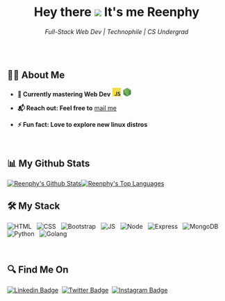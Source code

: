 <h1 align="center">Hey there <img src="https://raw.githubusercontent.com/MartinHeinz/MartinHeinz/master/wave.gif" width="30px"> It's me Reenphy</h1>
<h6 align="center">Full-Stack Web Dev | Technophile | CS Undergrad</h6><br>

<!-- <a href="#"><img align="right" width="30%" height="auto" src="Assets/Gif.gif" height="30px"/></a> -->
## 🙋‍♂️ About Me

- **🌱 Currently mastering Web Dev** <img height="20" src="https://raw.githubusercontent.com/github/explore/80688e429a7d4ef2fca1e82350fe8e3517d3494d/topics/javascript/javascript.png"> <img height="20" src="https://raw.githubusercontent.com/github/explore/80688e429a7d4ef2fca1e82350fe8e3517d3494d/topics/nodejs/nodejs.png">

- **📬 Reach out: Feel free to** <a href="mailto:reenphygeorge@gmail.com">mail me</a><br>

- **⚡ Fun fact: Love to explore new linux distros**
<br/>

## 📊 My Github Stats

  <a href="https://github.com/reenphygeorge/github-readme-stats"><img alt="Reenphy's Github Stats" src="https://github-readme-stats.vercel.app/api?username=reenphygeorge&show_icons=true&count_private=true&theme=react&hide_border=true&bg_color=0D1117"/></a><a href="https://github.com/reenphygeorge/github-readme-stats"><img alt="Reenphy's Top Languages" src="https://github-readme-stats.vercel.app/api/top-langs/?username=reenphygeorge&langs_count=8&count_private=true&layout=compact&theme=react&hide_border=true&bg_color=0D1117" /></a>
  <br/>

## 🛠️ My Stack
<p align="left">  
  <img alt="HTML" src="https://img.shields.io/badge/HTML-E34C26?style=for-the-badge&logo=html5&logoColor=white"/>
  &nbsp; 
  <img alt="CSS" src="https://img.shields.io/badge/CSS-3C99DC?style=for-the-badge&logo=css3&logoColor=white">
  &nbsp;
  <img alt="Bootstrap" src="https://img.shields.io/badge/BOOTSTRAP-553C7B?style=for-the-badge&logo=bootstrap&logoColor=white">
  &nbsp; 
  <img alt="JS" src="https://img.shields.io/badge/JavaScript-F0DB4F?style=for-the-badge&logo=javascript&logoColor=white">
  &nbsp;
  <img alt="Node" src="https://img.shields.io/badge/NodeJS-68A063?style=for-the-badge&logo=javascript&logoColor=white"> 
  &nbsp; 
  <img alt="Express" src="https://img.shields.io/badge/Express-A7AEE1?style=for-the-badge&logo=express&logoColor=white"/>
  &nbsp;
  <img alt="MongoDB" src="https://img.shields.io/badge/Mongodb-4DB33D?style=for-the-badge&logo=mongodb&logoColor=white"/>
  &nbsp;
  <img alt="Python" src="https://img.shields.io/badge/Python-3C99DC?style=for-the-badge&logo=python&logoColor=white"/>
  &nbsp;
  <img alt="Golang" src="https://img.shields.io/badge/Golang-00b3b3?style=for-the-badge&logo=go&logoColor=white"/>
  </p>
<br/>


## 🔍 Find Me On

<p align="left">

[![Linkedin Badge](https://img.shields.io/badge/Linkedin-2867B2?style=for-the-badge&logo=linkedin&logoColor=white&link=https://www.linkedin.com/in/reenphygeorge/)](https://www.linkedin.com/in/reenphygeorge/)&nbsp;
[![Twitter Badge](https://img.shields.io/badge/Twitter-1ca0f1?style=for-the-badge&logo=twitter&logoColor=white&link=https://twitter.com/reenphygeorge)](https://twitter.com/reenphygeorge)&nbsp;
[![Instagram Badge](https://img.shields.io/badge/Instagram-bc2a8d?style=for-the-badge&logo=instagram&logoColor=white&link=https://instagram.com/reenphygeorge)](https://instagram.com/reenphygeorge)  
</p>
